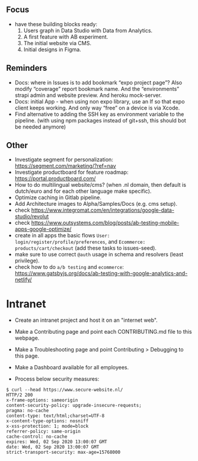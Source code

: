 ## Focus
- have these building blocks ready:
    1) Users graph in Data Studio with Data from Analytics.
    2) A first feature with AB experiment.
    3) The initial website via CMS.
    4) Initial designs in Figma.

## Reminders
- Docs: where in Issues is to add bookmark “expo project page”? Also modify “coverage” report bookmark name. And the “environments” strapi admin and website preview. And heroku mock-server.
- Docs: initial App - when using non expo library, use an If so that expo client keeps working. And only way “free” on a device is via Xcode.
- Find alternative to adding the SSH key as environment variable to the pipeline. (with using npm packages instead of git+ssh, this should bot be needed anymore)

## Other
- Investigate segment for personalization: https://segment.com/marketing/?ref=nav
- Investigate productboard for feature roadmap: https://portal.productboard.com/
- How to do multilingual website/cms? (when .nl domain, then default is dutch/euro and for each other language make specific).
- Optimize caching in Gitlab pipeline.
- Add Architecture images to Alpha/Samples/Docs (e.g. cms setup).
- check https://www.integromat.com/en/integrations/google-data-studio/revolut
- check https://www.outsystems.com/blog/posts/ab-testing-mobile-apps-google-optimize/
- create in all apps the basic flows `User: login/register/profile/preferences`, and `Ecommerce: products/cart/checkout` (add these tasks to issues-seed).
- make sure to use correct `@auth` usage in schema and resolvers (least privilege).
- check how to do `a/b testing` and `ecommerce`: https://www.gatsbyjs.org/docs/ab-testing-with-google-analytics-and-netlify/

# Intranet
- Create an intranet project and host it on an "internet web".
- Make a Contributing page and point each CONTRIBUTING.md file to this webpage.
- Make a Troubleshooting page and point Contributing > Debugging to this page.
- Make a Dashboard available for all employees.


- Process below security measures:
```
$ curl --head https://www.secure-website.nl/
HTTP/2 200
x-frame-options: sameorigin
content-security-policy: upgrade-insecure-requests;
pragma: no-cache
content-type: text/html;charset=UTF-8
x-content-type-options: nosniff
x-xss-protection: 1; mode=block
referrer-policy: same-origin
cache-control: no-cache
expires: Wed, 02 Sep 2020 13:00:07 GMT
date: Wed, 02 Sep 2020 13:00:07 GMT
strict-transport-security: max-age=15768000
```